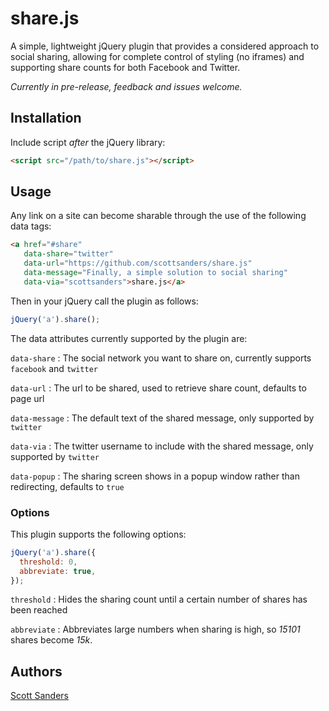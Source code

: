 share.js
========
A simple, lightweight jQuery plugin that provides a considered approach to social sharing, allowing for complete control of styling (no iframes) and supporting share counts for both Facebook and Twitter.

*Currently in pre-release, feedback and issues welcome.*

## Installation

Include script *after* the jQuery library:

```html
<script src="/path/to/share.js"></script>
```

## Usage
Any link on a site can become sharable through the use of the following data tags:
```html
<a href="#share" 
   data-share="twitter" 
   data-url="https://github.com/scottsanders/share.js" 
   data-message="Finally, a simple solution to social sharing" 
   data-via="scottsanders">share.js</a>
```
Then in your jQuery call the plugin as follows:
```javascript
jQuery('a').share();
```
The data attributes currently supported by the plugin are:

`data-share`
:	The social network you want to share on, currently supports `facebook` and `twitter`

`data-url`
:	The url to be shared, used to retrieve share count, defaults to page url

`data-message`
:	The default text of the shared message, only supported by `twitter`

`data-via`
:	The twitter username to include with the shared message, only supported by `twitter`

`data-popup`
:	The sharing screen shows in a popup window rather than redirecting, defaults to `true`

### Options
This plugin supports the following options:
```javascript
jQuery('a').share({
  threshold: 0,
  abbreviate: true,
});
```

`threshold`
:	Hides the sharing count until a certain number of shares has been reached

`abbreviate`
:	Abbreviates large numbers when sharing is high, so *15101* shares become *15k*.


## Authors

[Scott Sanders](https://github.com/scottsanders)